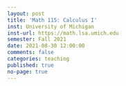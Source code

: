 ```yaml
---
layout: post
title: 'Math 115: Calculus I'
inst: University of Michigan
inst-url: https://math.lsa.umich.edu
semester: Fall 2021
date: 2021-08-30 12:00:00
comments: false
categories: teaching
published: true
no-page: true
---
```

